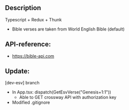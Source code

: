 ## Description
Typescript + Redux + Thunk

- Bible verses are taken from World English Bible (default)

## API-reference:
- https://bible-api.com

## Update:
[dev-esv] branch
- In App.tsx:
  dispatch(GetEsvVerse("Genesis+1:1"))
  - Able to GET crossway API with authorization key
- Modified .gitignore